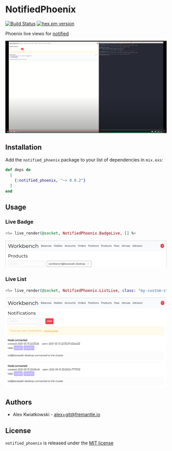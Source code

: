 # NotifiedPhoenix
[![Build Status](https://github.com/fremantle-industries/notified_phoenix/workflows/test/badge.svg?branch=main)](https://github.com/fremantle-industries/notified_phoenix/actions?query=workflow%3Atest)
[![hex.pm version](https://img.shields.io/hexpm/v/notified_phoenix.svg?style=flat)](https://hex.pm/packages/notified_phoenix)

Phoenix live views for [notified](https://github.com/fremantle-industries/notified)

[![workbench-notifications](./docs/workbench-notifications.png)](https://youtu.be/NJS0YTsKoiQ)

## Installation

Add the `notified_phoenix` package to your list of dependencies in `mix.exs`:

```elixir
def deps do
  [
    {:notified_phoenix, "~> 0.0.2"}
  ]
end
```

## Usage

### Live Badge

```elixir
<%= live_render(@socket, NotifiedPhoenix.BadgeLive, [] %>
```

![badge](./docs/badge.png)

### Live List

```elixir
<%= live_render(@socket, NotifiedPhoenix.ListLive, class: "my-custom-style" %>
```

![list](./docs/list.png)

## Authors

- Alex Kwiatkowski - alex+git@fremantle.io

## License

`notified_phoenix` is released under the [MIT license](./LICENSE)
